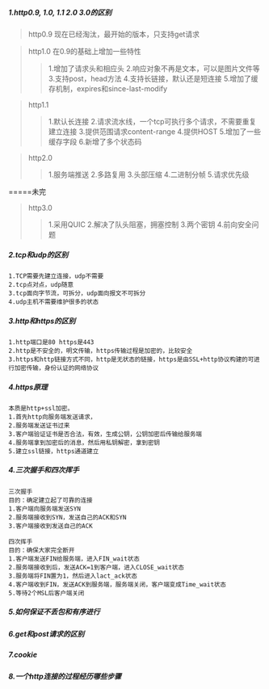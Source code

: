 ##### 1.http0.9, 1.0, 1.1 2.0 3.0的区别

> http0.9 现在已经淘汰，最开始的版本，只支持get请求

> http1.0 在0.9的基础上增加一些特性
>> 1.增加了请求头和相应头
>> 2.响应对象不再是文本，可以是图片文件等
>> 3.支持post，head方法
>> 4.支持长链接，默认还是短连接
>> 5.增加了缓存机制，expires和since-last-modify

> http1.1
> > 1.默认长连接
> > 2.请求流水线，一个tcp可执行多个请求，不需要重复建立连接
> > 3.提供范围请求content-range
> > 4.提供HOST
> > 5.增加了一些缓存字段
> > 6.新增了多个状态码

> http2.0
> > 1.服务端推送
> > 2.多路复用
> > 3.头部压缩
> > 4.二进制分帧
> > 5.请求优先级

=====未完
> http3.0
> > 1.采用QUIC
> > 2.解决了队头阻塞，拥塞控制
> > 3.两个密钥
> > 4.前向安全问题

##### 2.tcp和udp的区别

    1.TCP需要先建立连接，udp不需要
    2.tcp点对点，udp随意
    3.tcp面向字节流，可拆分，udp面向报文不可拆分
    4.udp主机不需要维护很多的状态
##### 3.http和https的区别

    1.http端口是80 https是443
    2.http是不安全的，明文传输，https传输过程是加密的，比较安全
    3.https和http链接方式不同，http是无状态的链接，https是由SSL+http协议构建的可进行加密传输，身份认证的网络协议

##### 4.https原理
    本质是http+ssl加密。
    1.首先http向服务端发送请求，
    2.服务端发送证书过来
    3.客户端验证证书是否合法，有效，生成公钥，公钥加密后传输给服务端
    4.服务端拿到加密后的消息，然后用私钥解密，拿到密钥
    5.建立ssl链接，https通道建立
##### 4.三次握手和四次挥手
    三次握手   
    目的：确定建立起了可靠的连接
    1.客户端向服务端发送SYN
    2.服务端接收到SYN，发送自己的ACK和SYN
    3.客户端接收到发送自己的ACK

    四次挥手
    目的：确保大家完全断开
    1.客户端发送FIN给服务端，进入FIN_wait状态
    2.服务端接收到后，发送ACK=1到客户端，进入CLOSE_wait状态
    3.服务端将FIN置为1，然后进入lact_ack状态
    4.客户端收到FIN，发送ACK到服务端，服务端关闭，客户端变成Time_wait状态
    5.等待2个MSL后客户端关闭
##### 5.如何保证不丢包和有序进行

##### 6.get和post请求的区别

##### 7.cookie

##### 8.一个http连接的过程经历哪些步骤